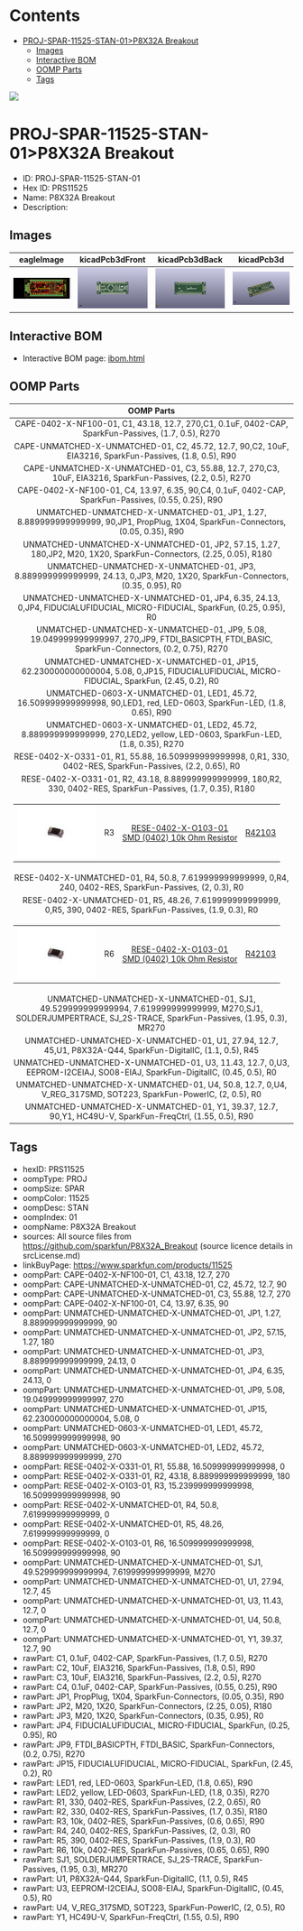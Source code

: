 



Contents
========

* [PROJ-SPAR-11525-STAN-01>P8X32A Breakout](#proj-spar-11525-stan-01p8x32a-breakout)
	* [Images](#images)
	* [Interactive BOM](#interactive-bom)
	* [OOMP Parts](#oomp-parts)
	* [Tags](#tags)
  
![][im]
# PROJ-SPAR-11525-STAN-01>P8X32A Breakout

- ID: PROJ-SPAR-11525-STAN-01
- Hex ID: PRS11525
- Name: P8X32A Breakout
- Description: 

## Images
  
  

|eagleImage|kicadPcb3dFront|kicadPcb3dBack|kicadPcb3d|
| :---: | :---: | :---: | :---: |
|[![eagleImage](eagleImage_140.png)](eagleImage_600.png)|[![kicadPcb3dFront](kicadPcb3dFront_140.png)](kicadPcb3dFront_600.png)|[![kicadPcb3dBack](kicadPcb3dBack_140.png)](kicadPcb3dBack_600.png)|[![kicadPcb3d](kicadPcb3d_140.png)](kicadPcb3d_600.png)|

## Interactive BOM

- Interactive BOM page: [ibom.html](kicad/bom/ibom.html)

## OOMP Parts
  

|OOMP Parts|
| :---: |
|CAPE-0402-X-NF100-01, C1, 43.18, 12.7, 270,C1, 0.1uF, 0402-CAP, SparkFun-Passives, (1.7, 0.5), R270|
|CAPE-UNMATCHED-X-UNMATCHED-01, C2, 45.72, 12.7, 90,C2, 10uF, EIA3216, SparkFun-Passives, (1.8, 0.5), R90|
|CAPE-UNMATCHED-X-UNMATCHED-01, C3, 55.88, 12.7, 270,C3, 10uF, EIA3216, SparkFun-Passives, (2.2, 0.5), R270|
|CAPE-0402-X-NF100-01, C4, 13.97, 6.35, 90,C4, 0.1uF, 0402-CAP, SparkFun-Passives, (0.55, 0.25), R90|
|UNMATCHED-UNMATCHED-X-UNMATCHED-01, JP1, 1.27, 8.889999999999999, 90,JP1, PropPlug, 1X04, SparkFun-Connectors, (0.05, 0.35), R90|
|UNMATCHED-UNMATCHED-X-UNMATCHED-01, JP2, 57.15, 1.27, 180,JP2, M20, 1X20, SparkFun-Connectors, (2.25, 0.05), R180|
|UNMATCHED-UNMATCHED-X-UNMATCHED-01, JP3, 8.889999999999999, 24.13, 0,JP3, M20, 1X20, SparkFun-Connectors, (0.35, 0.95), R0|
|UNMATCHED-UNMATCHED-X-UNMATCHED-01, JP4, 6.35, 24.13, 0,JP4, FIDUCIALUFIDUCIAL, MICRO-FIDUCIAL, SparkFun, (0.25, 0.95), R0|
|UNMATCHED-UNMATCHED-X-UNMATCHED-01, JP9, 5.08, 19.049999999999997, 270,JP9, FTDI_BASICPTH, FTDI_BASIC, SparkFun-Connectors, (0.2, 0.75), R270|
|UNMATCHED-UNMATCHED-X-UNMATCHED-01, JP15, 62.230000000000004, 5.08, 0,JP15, FIDUCIALUFIDUCIAL, MICRO-FIDUCIAL, SparkFun, (2.45, 0.2), R0|
|UNMATCHED-0603-X-UNMATCHED-01, LED1, 45.72, 16.509999999999998, 90,LED1, red, LED-0603, SparkFun-LED, (1.8, 0.65), R90|
|UNMATCHED-0603-X-UNMATCHED-01, LED2, 45.72, 8.889999999999999, 270,LED2, yellow, LED-0603, SparkFun-LED, (1.8, 0.35), R270|
|RESE-0402-X-O331-01, R1, 55.88, 16.509999999999998, 0,R1, 330, 0402-RES, SparkFun-Passives, (2.2, 0.65), R0|
|RESE-0402-X-O331-01, R2, 43.18, 8.889999999999999, 180,R2, 330, 0402-RES, SparkFun-Passives, (1.7, 0.35), R180|
|<table><tr><td>![RESE-0402-X-O103-01](https://raw.githubusercontent.com/oomlout/oomlout_OOMP_parts/main/RESE-0402-X-O103-01/image_140.jpg)</td><td> R3</td><td>[RESE-0402-X-O103-01<br>SMD (0402) 10k Ohm Resistor](https://github.com/oomlout/oomlout_OOMP_parts/tree/main/RESE-0402-X-O103-01/)</td><td>[R42103](https://github.com/oomlout/oomlout_OOMP_parts/tree/main/RESE-0402-X-O103-01/)</td></tr></table>|
|RESE-0402-X-UNMATCHED-01, R4, 50.8, 7.619999999999999, 0,R4, 240, 0402-RES, SparkFun-Passives, (2, 0.3), R0|
|RESE-0402-X-UNMATCHED-01, R5, 48.26, 7.619999999999999, 0,R5, 390, 0402-RES, SparkFun-Passives, (1.9, 0.3), R0|
|<table><tr><td>![RESE-0402-X-O103-01](https://raw.githubusercontent.com/oomlout/oomlout_OOMP_parts/main/RESE-0402-X-O103-01/image_140.jpg)</td><td> R6</td><td>[RESE-0402-X-O103-01<br>SMD (0402) 10k Ohm Resistor](https://github.com/oomlout/oomlout_OOMP_parts/tree/main/RESE-0402-X-O103-01/)</td><td>[R42103](https://github.com/oomlout/oomlout_OOMP_parts/tree/main/RESE-0402-X-O103-01/)</td></tr></table>|
|UNMATCHED-UNMATCHED-X-UNMATCHED-01, SJ1, 49.529999999999994, 7.619999999999999, M270,SJ1, SOLDERJUMPERTRACE, SJ_2S-TRACE, SparkFun-Passives, (1.95, 0.3), MR270|
|UNMATCHED-UNMATCHED-X-UNMATCHED-01, U1, 27.94, 12.7, 45,U1, P8X32A-Q44, SparkFun-DigitalIC, (1.1, 0.5), R45|
|UNMATCHED-UNMATCHED-X-UNMATCHED-01, U3, 11.43, 12.7, 0,U3, EEPROM-I2CEIAJ, SO08-EIAJ, SparkFun-DigitalIC, (0.45, 0.5), R0|
|UNMATCHED-UNMATCHED-X-UNMATCHED-01, U4, 50.8, 12.7, 0,U4, V_REG_317SMD, SOT223, SparkFun-PowerIC, (2, 0.5), R0|
|UNMATCHED-UNMATCHED-X-UNMATCHED-01, Y1, 39.37, 12.7, 90,Y1, HC49U-V, SparkFun-FreqCtrl, (1.55, 0.5), R90|

## Tags

- hexID: PRS11525
- oompType: PROJ
- oompSize: SPAR
- oompColor: 11525
- oompDesc: STAN
- oompIndex: 01
- oompName: P8X32A Breakout
- sources: All source files from https://github.com/sparkfun/P8X32A_Breakout (source licence details in srcLicense.md)
- linkBuyPage: https://www.sparkfun.com/products/11525
- oompPart: CAPE-0402-X-NF100-01, C1, 43.18, 12.7, 270
- oompPart: CAPE-UNMATCHED-X-UNMATCHED-01, C2, 45.72, 12.7, 90
- oompPart: CAPE-UNMATCHED-X-UNMATCHED-01, C3, 55.88, 12.7, 270
- oompPart: CAPE-0402-X-NF100-01, C4, 13.97, 6.35, 90
- oompPart: UNMATCHED-UNMATCHED-X-UNMATCHED-01, JP1, 1.27, 8.889999999999999, 90
- oompPart: UNMATCHED-UNMATCHED-X-UNMATCHED-01, JP2, 57.15, 1.27, 180
- oompPart: UNMATCHED-UNMATCHED-X-UNMATCHED-01, JP3, 8.889999999999999, 24.13, 0
- oompPart: UNMATCHED-UNMATCHED-X-UNMATCHED-01, JP4, 6.35, 24.13, 0
- oompPart: UNMATCHED-UNMATCHED-X-UNMATCHED-01, JP9, 5.08, 19.049999999999997, 270
- oompPart: UNMATCHED-UNMATCHED-X-UNMATCHED-01, JP15, 62.230000000000004, 5.08, 0
- oompPart: UNMATCHED-0603-X-UNMATCHED-01, LED1, 45.72, 16.509999999999998, 90
- oompPart: UNMATCHED-0603-X-UNMATCHED-01, LED2, 45.72, 8.889999999999999, 270
- oompPart: RESE-0402-X-O331-01, R1, 55.88, 16.509999999999998, 0
- oompPart: RESE-0402-X-O331-01, R2, 43.18, 8.889999999999999, 180
- oompPart: RESE-0402-X-O103-01, R3, 15.239999999999998, 16.509999999999998, 90
- oompPart: RESE-0402-X-UNMATCHED-01, R4, 50.8, 7.619999999999999, 0
- oompPart: RESE-0402-X-UNMATCHED-01, R5, 48.26, 7.619999999999999, 0
- oompPart: RESE-0402-X-O103-01, R6, 16.509999999999998, 16.509999999999998, 90
- oompPart: UNMATCHED-UNMATCHED-X-UNMATCHED-01, SJ1, 49.529999999999994, 7.619999999999999, M270
- oompPart: UNMATCHED-UNMATCHED-X-UNMATCHED-01, U1, 27.94, 12.7, 45
- oompPart: UNMATCHED-UNMATCHED-X-UNMATCHED-01, U3, 11.43, 12.7, 0
- oompPart: UNMATCHED-UNMATCHED-X-UNMATCHED-01, U4, 50.8, 12.7, 0
- oompPart: UNMATCHED-UNMATCHED-X-UNMATCHED-01, Y1, 39.37, 12.7, 90
- rawPart: C1, 0.1uF, 0402-CAP, SparkFun-Passives, (1.7, 0.5), R270
- rawPart: C2, 10uF, EIA3216, SparkFun-Passives, (1.8, 0.5), R90
- rawPart: C3, 10uF, EIA3216, SparkFun-Passives, (2.2, 0.5), R270
- rawPart: C4, 0.1uF, 0402-CAP, SparkFun-Passives, (0.55, 0.25), R90
- rawPart: JP1, PropPlug, 1X04, SparkFun-Connectors, (0.05, 0.35), R90
- rawPart: JP2, M20, 1X20, SparkFun-Connectors, (2.25, 0.05), R180
- rawPart: JP3, M20, 1X20, SparkFun-Connectors, (0.35, 0.95), R0
- rawPart: JP4, FIDUCIALUFIDUCIAL, MICRO-FIDUCIAL, SparkFun, (0.25, 0.95), R0
- rawPart: JP9, FTDI_BASICPTH, FTDI_BASIC, SparkFun-Connectors, (0.2, 0.75), R270
- rawPart: JP15, FIDUCIALUFIDUCIAL, MICRO-FIDUCIAL, SparkFun, (2.45, 0.2), R0
- rawPart: LED1, red, LED-0603, SparkFun-LED, (1.8, 0.65), R90
- rawPart: LED2, yellow, LED-0603, SparkFun-LED, (1.8, 0.35), R270
- rawPart: R1, 330, 0402-RES, SparkFun-Passives, (2.2, 0.65), R0
- rawPart: R2, 330, 0402-RES, SparkFun-Passives, (1.7, 0.35), R180
- rawPart: R3, 10k, 0402-RES, SparkFun-Passives, (0.6, 0.65), R90
- rawPart: R4, 240, 0402-RES, SparkFun-Passives, (2, 0.3), R0
- rawPart: R5, 390, 0402-RES, SparkFun-Passives, (1.9, 0.3), R0
- rawPart: R6, 10k, 0402-RES, SparkFun-Passives, (0.65, 0.65), R90
- rawPart: SJ1, SOLDERJUMPERTRACE, SJ_2S-TRACE, SparkFun-Passives, (1.95, 0.3), MR270
- rawPart: U1, P8X32A-Q44, SparkFun-DigitalIC, (1.1, 0.5), R45
- rawPart: U3, EEPROM-I2CEIAJ, SO08-EIAJ, SparkFun-DigitalIC, (0.45, 0.5), R0
- rawPart: U4, V_REG_317SMD, SOT223, SparkFun-PowerIC, (2, 0.5), R0
- rawPart: Y1, HC49U-V, SparkFun-FreqCtrl, (1.55, 0.5), R90



[im]: kicadPcb3d_450.png
